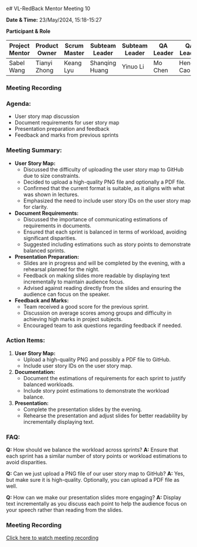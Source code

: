 e# VL-RedBack Mentor Meeting 10

**Date & Time:** 23/May/2024, 15:18-15:27

**Participant & Role**

| Project Mentor | Product Owner | Scrum Master | Subteam Leader | Subteam Leader | QA Leader | QA Leader   | Scrum Master | Member    | Member       |
| -------------- | ------------- | ------------ | -------------- | -------------- | --------- | ----------- | ------------ | --------- | ------------ |
| Sabel Wang     | Tianyi Zhong  | Keang Lyu    | Shanqing Huang | Yinuo Li       | Mo Chen   | Hengjia Cao | Mingyang Lai | Zhuyun Lu | Wenquan Wang |

### Meeting Recording

### **Agenda:**

* User story map discussion
* Document requirements for user story map
* Presentation preparation and feedback
* Feedback and marks from previous sprints

### **Meeting Summary:**

* **User Story Map:**
  * Discussed the difficulty of uploading the user story map to GitHub due to size constraints.
  * Decided to upload a high-quality PNG file and optionally a PDF file.
  * Confirmed that the current format is suitable, as it aligns with what was shown in lectures.
  * Emphasized the need to include user story IDs on the user story map for clarity.
* **Document Requirements:**
  * Discussed the importance of communicating estimations of requirements in documents.
  * Ensured that each sprint is balanced in terms of workload, avoiding significant disparities.
  * Suggested including estimations such as story points to demonstrate balanced sprints.
* **Presentation Preparation:**
  * Slides are in progress and will be completed by the evening, with a rehearsal planned for the night.
  * Feedback on making slides more readable by displaying text incrementally to maintain audience focus.
  * Advised against reading directly from the slides and ensuring the audience can focus on the speaker.
* **Feedback and Marks:**
  * Team received a good score for the previous sprint.
  * Discussion on average scores among groups and difficulty in achieving high marks in project subjects.
  * Encouraged team to ask questions regarding feedback if needed.

### **Action Items:**

1. **User Story Map:**
   * Upload a high-quality PNG and possibly a PDF file to GitHub.
   * Include user story IDs on the user story map.
2. **Documentation:**
   * Document the estimations of requirements for each sprint to justify balanced workloads.
   * Include story point estimations to demonstrate the workload balance.
3. **Presentation:**
   * Complete the presentation slides by the evening.
   * Rehearse the presentation and adjust slides for better readability by incrementally displaying text.

### **FAQ:**

**Q:** How should we balance the workload across sprints?                    																				**A:** Ensure that each sprint has a similar number of story points or workload estimations to avoid disparities.

**Q:** Can we just upload a PNG file of our user story map to GitHub?																					**A:** Yes, but make sure it is high-quality. Optionally, you can upload a PDF file as well.

**Q:** How can we make our presentation slides more engaging?																																					**A:** Display text incrementally as you discuss each point to help the audience focus on your speech rather than reading from the slides.

### Meeting Recording

[Click here to watch meeting recording](https://drive.google.com/file/d/1IlyvCjrLdE9iAPcIPZabfkiAnZOn4pto/view?usp=sharing)

